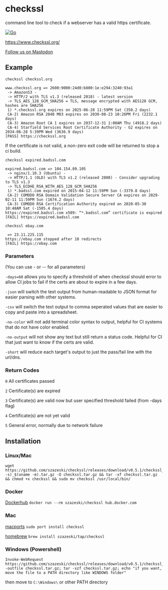 # checkssl
command line tool to check if a webserver has a valid https certificate.

[![Go](https://github.com/szazeski/checkssl/actions/workflows/go.yml/badge.svg?branch=main)](https://github.com/szazeski/checkssl/actions/workflows/go.yml)

https://www.checkssl.org/

<a rel="me" href="https://fosstodon.org/@checkssl">Follow us on Mastodon</a>

## Example

`checkssl checkssl.org`
```
www.checkssl.org => 2600:9000:24d0:b800:1e:e294:3240:93a1
 -> AmazonS3 -
 -> HTTP/2 with TLS v1.3 (released 2018) - latest version
 -> TLS_AES_128_GCM_SHA256 = TLS, message encrypted with AES128 GCM, hashes are SHA256
 1) *.checkssl.org expires on 2025-06-28 11:59PM Sat (350.2 days)
 CA-2) Amazon RSA 2048 M03 expires on 2030-08-23 10:26PM Fri (2232.1 days)
 CA-3) Amazon Root CA 1 expires on 2037-12-31 1:00AM Thu (4918.2 days)
 CA-4) Starfield Services Root Certificate Authority - G2 expires on 2034-06-28 5:39PM Wed (3636.9 days)
[PASS] https://checkssl.org
```

If the certificate is not valid, a non-zero exit code will be returned to stop a ci build. 

`checkssl expired.badssl.com`
```
expired.badssl.com => 104.154.89.105
 -> nginx/1.10.3 (Ubuntu) -
 -> HTTP/1.1 (OLD) with TLS v1.2 (released 2008) - Consider upgrading to TLS v1.3
 -> TLS_ECDHE_RSA_WITH_AES_128_GCM_SHA256
 1) *.badssl.com expired on 2015-04-12 11:59PM Sun (-3379.8 days)
 CA-2) COMODO RSA Domain Validation Secure Server CA expires on 2029-02-11 11:59PM Sun (1674.2 days)
 CA-3) COMODO RSA Certification Authority expired on 2020-05-30 10:48AM Sat (-1505.4 days)
https://expired.badssl.com x509: “*.badssl.com” certificate is expired
[FAIL] https://expired.badssl.com
```

`checkssl ebay.com`
```
 => 23.11.225.115
https://ebay.com stopped after 10 redirects
[FAIL] https://ebay.com
```

### Parameters
(You can use - or -- for all parameters)

`-days=60` allows you to specify a threshold of when checkssl should error to allow CI jobs to fail if the certs are about to expire in a few days.

`-json` will switch the text output from human-readable to JSON format for easier parsing with other systems.

`-csv` will switch the text output to comma seperated values that are easier to copy and paste into a spreadsheet.

`-no-color` will not add terminal color syntax to output, helpful for CI systems that do not have color enabled.

`-no-output` will not show any text but still return a status code. Helpful for CI that just want to know if the certs are valid.

`-short` will reduce each target's output to just the pass/fail line with the url/dns.


### Return Codes

`0` All certificates passed

`2` Certificate(s) are expired

`3` Certificate(s) are valid now but user specified threshold failed (from -days flag)

`4` Certificate(s) are not yet valid

`5` General error, normally due to network failure

## Installation

### Linux/Mac
```
wget https://github.com/szazeski/checkssl/releases/download/v0.5.1/checkssl_$(uname -s)_$(uname -m).tar.gz -O checkssl.tar.gz && tar -xf checkssl.tar.gz && chmod +x checkssl && sudo mv checkssl /usr/local/bin/
```

### Docker
[Dockerhub](https://hub.docker.com/r/szazeski/checkssl) `docker run --rm szazeski/checkssl hub.docker.com`

### Mac

[macports](https://ports.macports.org/port/checkssl/) `sudo port install checkssl`

[homebrew](https://brew.sh/) `brew install szazeski/tap/checkssl`


### Windows (Powershell)

```
Invoke-WebRequest https://github.com/szazeski/checkssl/releases/download/v0.5.1/checkssl_Windows_x86_64.tar.gz -outfile checkssl.tar.gz; tar -xzf checkssl.tar.gz; echo "if you want, move the file to a PATH directory like WINDOWS folder"
```

then move to `C:\Windows\` or other PATH directory 

